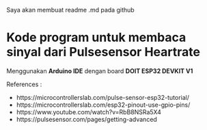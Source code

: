 Saya akan membuat readme .md pada github 

<h1>Kode program untuk membaca sinyal dari Pulsesensor Heartrate </h1>
<p>Menggunakan <b>Arduino IDE</b> dengan board <b>DOIT ESP32 DEVKIT V1 </b> </p>

References :

<ul>
  <li>https://microcontrollerslab.com/pulse-sensor-esp32-tutorial/</li>
  <li>https://microcontrollerslab.com/esp32-pinout-use-gpio-pins/</li>
  <li>https://www.youtube.com/watch?v=RbB8NSRa5X4</li>
  <li>https://pulsesensor.com/pages/getting-advanced</li>
</ul>
